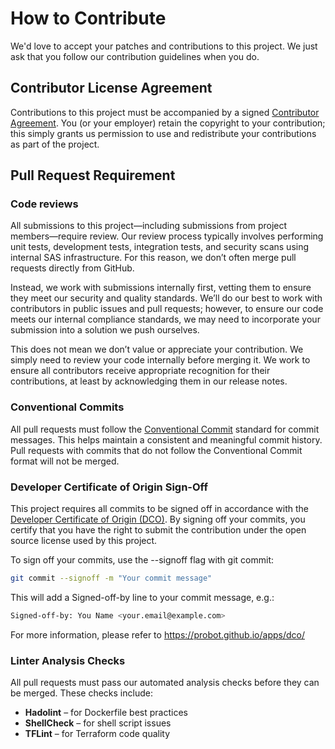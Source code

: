 # How to Contribute
We'd love to accept your patches and contributions to this project.
We just ask that you follow our contribution guidelines when you do.

## Contributor License Agreement
Contributions to this project must be accompanied by a signed [Contributor Agreement](ContributorAgreement.txt).
You (or your employer) retain the copyright to your contribution; this simply grants us permission to use and redistribute your contributions as part of the project.

## Pull Request Requirement

### Code reviews
All submissions to this project—including submissions from project members—require review.
Our review process typically involves performing unit tests, development tests, integration tests, and security scans using internal SAS infrastructure.
For this reason, we don’t often merge pull requests directly from GitHub.

Instead, we work with submissions internally first, vetting them to ensure they meet our security and quality standards.
We’ll do our best to work with contributors in public issues and pull requests; however, to ensure our code meets our internal compliance standards, we may need to incorporate your submission into a solution we push ourselves.

This does not mean we don’t value or appreciate your contribution.
We simply need to review your code internally before merging it.
We work to ensure all contributors receive appropriate recognition for their contributions, at least by acknowledging them in our release notes.

### Conventional Commits
All pull requests must follow the [Conventional Commit](https://www.conventionalcommits.org/en/v1.0.0/)
standard for commit messages. This helps maintain a consistent and meaningful
commit history. Pull requests with commits that do not follow the Conventional
Commit format will not be merged.

### Developer Certificate of Origin Sign-Off
This project requires all commits to be signed off in accordance with the [Developer Certificate of Origin (DCO)](https://developercertificate.org/).
By signing off your commits, you certify that you have the right to submit the
contribution under the open source license used by this project.

To sign off your commits, use the --signoff flag with git commit:

```bash
git commit --signoff -m "Your commit message"
```

This will add a Signed-off-by line to your commit message, e.g.:

```bash
Signed-off-by: You Name <your.email@example.com>
```

For more information, please refer to https://probot.github.io/apps/dco/

### Linter Analysis Checks
All pull requests must pass our automated analysis checks before they can be
merged. These checks include:

- **Hadolint** – for Dockerfile best practices
- **ShellCheck** – for shell script issues
- **TFLint** – for Terraform code quality

